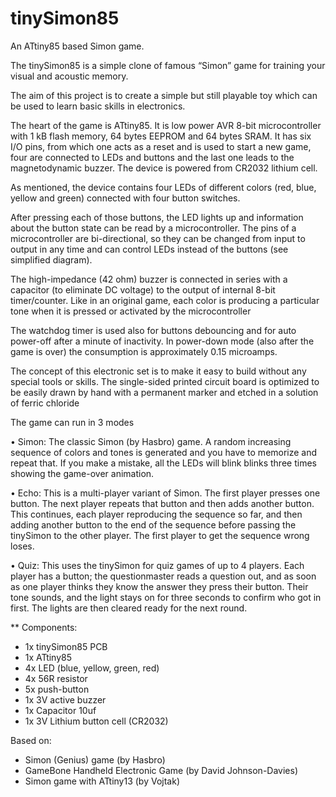 # tinySimon85
An ATtiny85 based Simon game.

The tinySimon85 is a simple clone of famous “Simon” game for training your visual and acoustic memory.

The aim of this project is to create a simple but still playable toy which can be used to learn basic skills in electronics.

The heart of the game is ATtiny85. It is low power AVR 8-bit microcontroller with 1 kB flash memory, 64 bytes EEPROM and 64 bytes SRAM.
It has six I/O pins, from which one acts as a reset and is used to start a new game, four are connected to LEDs and buttons and the last one leads to the magnetodynamic buzzer. The device is powered from CR2032 lithium cell.

As mentioned, the device contains four LEDs of different colors (red, blue, yellow and green) connected with four button switches. 

After pressing each of those buttons, the LED lights up and information about the button state can be read by a microcontroller. The pins of a microcontroller are bi-directional, so they can be changed from input to output in any time and can control LEDs instead of the buttons (see simplified diagram).

The high-impedance (42 ohm) buzzer is connected in series with a capacitor (to eliminate DC voltage) to the output of internal 8-bit timer/counter. Like in an original game, each color is producing a particular tone when it is pressed or activated by the microcontroller

The watchdog timer is used also for buttons debouncing and for auto power-off after a minute of inactivity. In power-down mode (also after the game is over) the consumption is approximately 0.15 microamps.

The concept of this electronic set is to make it easy to build without any special tools or skills. The single-sided printed circuit board is optimized to be easily drawn by hand with a permanent marker and etched in a solution of ferric chloride

The game can run in 3 modes

• Simon: The classic Simon (by Hasbro) game. A random increasing sequence of colors and tones is generated and you have to memorize and repeat that. If you make a mistake, all the LEDs will blink blinks three times showing the game-over animation.

• Echo: This is a multi-player variant of Simon. The first player presses one button. The next player repeats that button and then adds another button. This continues, each player reproducing the sequence so far, and then adding another button to the end of the sequence before passing the tinySimon to the other player. The first player to get the sequence wrong loses.

• Quiz: This uses the tinySimon for quiz games of up to 4 players. Each player has a button; the questionmaster reads a question out, and as soon as one player thinks they know the answer they press their button. Their tone sounds, and the light stays on for three seconds to confirm who got in first. The lights are then cleared ready for the next round.

** Components:
- 1x tinySimon85 PCB
- 1x ATtiny85 
- 4x LED (blue, yellow, green, red)
- 4x 56R resistor
- 5x push-button
- 1x 3V active buzzer
- 1x Capacitor 10uf
- 1x 3V Lithium button cell (CR2032)


Based on: 
- Simon (Genius) game (by Hasbro)
- GameBone Handheld Electronic Game (by David Johnson-Davies)
- Simon game with ATtiny13 (by Vojtak)
